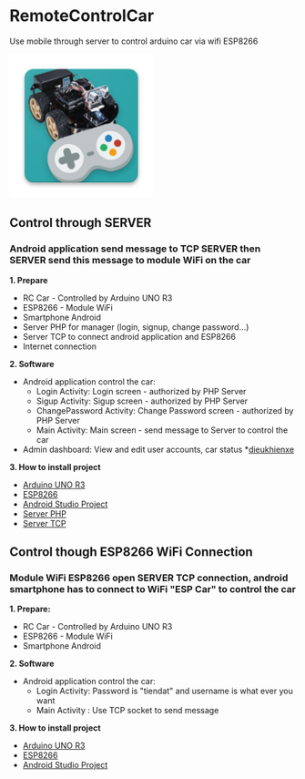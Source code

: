 # RemoteControlCar
Use mobile through server to control arduino car via wifi ESP8266

<img src="/images/ic_launcher.png" width="50%">

## Control through SERVER
### Android application send message to TCP SERVER then SERVER send this message to module WiFi on the car
**1. Prepare**
- RC Car - Controlled by Arduino UNO R3
- ESP8266 - Module WiFi
- Smartphone Android
- Server PHP for manager (login, signup, change password...)
- Server TCP to connect android application and ESP8266
- Internet connection

**2. Software**
- Android application control the car:
  + Login Activity: Login screen - authorized by PHP Server
  + Sigup Activity: Sigup screen - authorized by PHP Server
  + ChangePassword Activity: Change Password screen - authorized by PHP Server
  + Main Activity: Main screen - send message to Server to control the car
- Admin dashboard: View and edit user accounts, car status
	*[dieukhienxe](http://13.58.108.38/dieukhienxe)

**3. How to install project**
- [Arduino UNO R3](https://github.com/attain7710/RemoteControlCar-Project/tree/master/Arduino/car_arduino_tcp)
- [ESP8266](https://github.com/attain7710/RemoteControlCar-Project/tree/master/Arduino/car_esp_java)
- [Android Studio Project](https://github.com/attain7710/RemoteControlCar-Project/tree/master/AndroidStudioProjects)
- [Server PHP](https://github.com/attain7710/RemoteControlCar-Project/tree/master/PHP_SERVER)
- [Server TCP](https://github.com/attain7710/RemoteControlCar-Project/tree/master/TCPClientServer)

## Control though ESP8266 WiFi Connection
### Module WiFi ESP8266 open SERVER TCP connection, android smartphone has to connect to WiFi "ESP Car" to control the car
**1. Prepare:**
- RC Car - Controlled by Arduino UNO R3
- ESP8266 - Module WiFi
- Smartphone Android

**2. Software**
- Android application control the car:
  + Login Activity: Password is "tiendat" and username is what ever you want
  + Main Activity : Use TCP socket to send message

**3. How to install project**
- [Arduino UNO R3](https://github.com/attain7710/RemoteControlCar-Project/tree/master/Arduino/car_arduino_tcp)
- [ESP8266](https://github.com/attain7710/RemoteControlCar-Project/tree/master/Arduino/car_esp_tcp)
- [Android Studio Project](https://github.com/attain7710/RemoteControlCar-Project/tree/master/AndroidStudioProjects)
